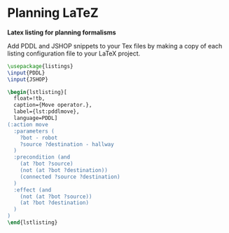 # Planning LaTeZ
**Latex listing for planning formalisms**

Add PDDL and JSHOP snippets to your Tex files by making a copy of each listing configuration file to your LaTeX project.

```tex
\usepackage{listings}
\input{PDDL}
\input{JSHOP}

\begin{lstlisting}[
  float=!tb,
  caption={Move operator.},
  label={lst:pddlmove},
  language=PDDL]
(:action move
  :parameters (
    ?bot - robot
    ?source ?destination - hallway
  )
  :precondition (and
    (at ?bot ?source)
    (not (at ?bot ?destination))
    (connected ?source ?destination)
  )
  :effect (and
    (not (at ?bot ?source))
    (at ?bot ?destination)
  )
)
\end{lstlisting}
```